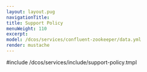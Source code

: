 ```yaml
---
layout: layout.pug
navigationTitle:
title: Support Policy
menuWeight: 110
excerpt:
model: /dcos/services/confluent-zookeeper/data.yml
render: mustache
---
```


#include /dcos/services/include/support-policy.tmpl
